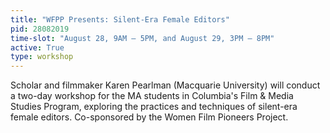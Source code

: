 ```yaml
---
title: "WFPP Presents: Silent-Era Female Editors"
pid: 28082019
time-slot: "August 28, 9AM – 5PM, and August 29, 3PM – 8PM"
active: True
type: workshop
---
```


Scholar and filmmaker Karen Pearlman (Macquarie University) will conduct a
two-day workshop for the MA students in Columbia's Film & Media Studies
Program, exploring the practices and techniques of silent-era female editors.
Co-sponsored by the Women Film Pioneers Project.


